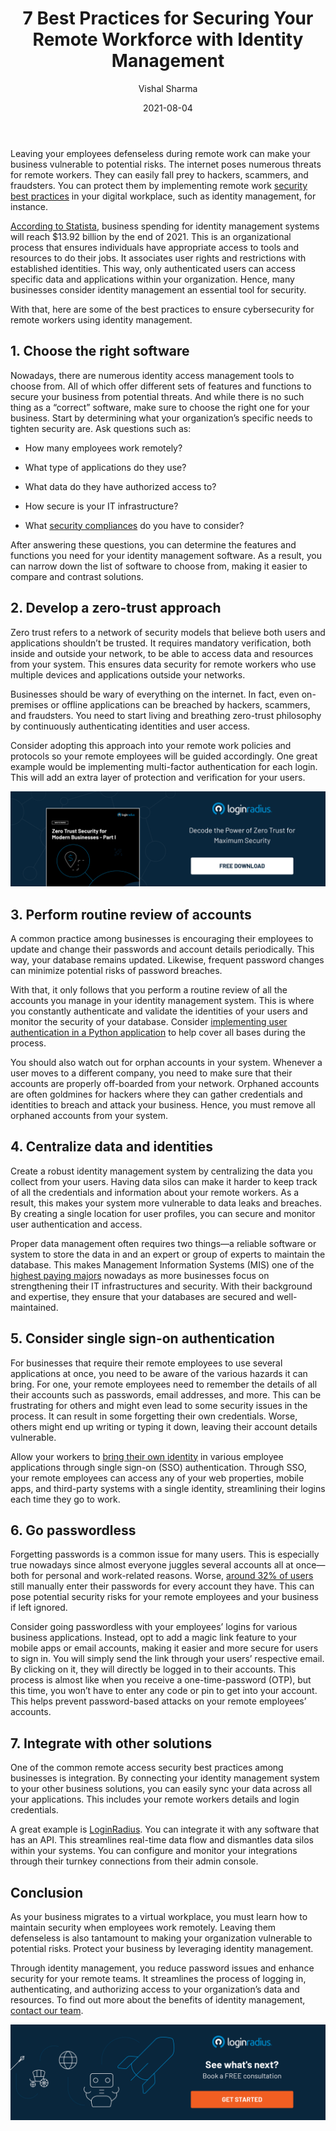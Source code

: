 ﻿---
title: "7 Best Practices for Securing Your Remote Workforce with Identity Management"
date: "2021-08-04"
coverImage: "remote-workforce.jpg"
category: ["loginradius"]
featured: false 
author: "Vishal Sharma"
description: "Learn about the best practices to ensure cybersecurity for remote workers using identity management"
metadescription: "7 best practices to ensure cybersecurity for remote workers using identity management"
metatitle: "7 Best Practices for Securing Your Remote Workforce with Identity Management"
---

Leaving your employees defenseless during remote work can make your business vulnerable to potential risks. The internet poses numerous threats for remote workers. They can easily fall prey to hackers, scammers, and fraudsters. You can protect them by implementing remote  work [security best practices](https://www.loginradius.com/blog/identity/cybersecurity-best-practices-for-enterprises/)  in your digital workplace, such as identity management, for instance.

<a rel="nofollow" href="https://www.statista.com/statistics/417602/global-market-forecast-identity-and-access-management/">According to Statista</a>, business spending for identity management systems will reach $13.92 billion by the end of 2021. This is an organizational process that ensures individuals have appropriate access to tools and resources to do their jobs. It associates user rights and restrictions with established identities. This way, only authenticated users can access specific data and applications within your organization. Hence, many businesses consider identity management an essential tool for security.

With that, here are some of the best practices to ensure cybersecurity for remote workers  using identity management.

## 1. Choose the right software

Nowadays, there are numerous identity access management tools to choose from. All of which offer different sets of features and functions to secure your business from potential threats. And while there is no such thing as a “correct” software, make sure to choose the right one for your business. Start by determining what your organization’s specific needs to tighten security are. Ask questions such as:

-   How many employees work remotely?
    
-   What type of applications do they use?
    
-   What data do they have authorized access to?
    
-   How secure is your IT infrastructure?
    
-   What [security compliances](https://www.loginradius.com/blog/identity/pii-compliance-enterprise/) do you have to consider?
    

After answering these questions, you can determine the features and functions you need for your identity management software. As a result, you can narrow down the list of software to choose from, making it easier to compare and contrast solutions.

## 2. Develop a zero-trust approach

Zero trust refers to a network of security models that believe both users and applications shouldn’t be trusted. It requires mandatory verification, both inside and outside your network, to be able to access data and resources from your system. This ensures data security for remote workers  who use multiple devices and applications outside your networks.

Businesses should be wary of everything on the internet. In fact, even on-premises or offline applications can be breached by hackers, scammers, and fraudsters. You need to start living and breathing zero-trust philosophy by continuously authenticating identities and user access.

Consider adopting this approach into your remote work policies and protocols so your remote employees will be guided accordingly. One great example would be implementing multi-factor authentication for each login. This will add an extra layer of protection and verification for your users.

[![Zero-Trust-Security](Zero-Trust-Security.png)](https://www.loginradius.com/resource/zero-trust-security/)

## 3. Perform routine review of accounts

A common practice among businesses is encouraging their employees to update and change their passwords and account details periodically. This way, your database remains updated. Likewise, frequent password changes can minimize potential risks of password breaches.

With that, it only follows that you perform a routine review of all the accounts you manage in your identity management system. This is where you constantly authenticate and validate the identities of your users and monitor the security of your database. Consider [implementing user authentication in a Python application](https://www.loginradius.com/blog/engineering/guest-post/user-authentication-in-python/) to help cover all bases during the process.

You should also watch out for orphan accounts in your system. Whenever a user moves to a different company, you need to make sure that their accounts are properly off-boarded from your network. Orphaned accounts are often goldmines for hackers where they can gather credentials and identities to breach and attack your business. Hence, you must remove all orphaned accounts from your system.

## 4. Centralize data and identities

Create a robust identity management system by centralizing the data you collect from your users. Having data silos can make it harder to keep track of all the credentials and information about your remote workers. As a result, this makes your system more vulnerable to data leaks and breaches. By creating a single location for user profiles, you can secure and monitor user authentication and access.

Proper data management often requires two things—a reliable software or system to store the data in and an expert or group of experts to maintain the database. This makes Management Information Systems (MIS) one of the <a rel="nofollow" href="https://www.guide2research.com/research/highest-paying-college-majors">highest paying majors</a> nowadays as more businesses focus on strengthening their IT infrastructures and security. With their background and expertise, they ensure that your databases are secured and well-maintained.
## 5. Consider single sign-on authentication

For businesses that require their remote employees to use several applications at once, you need to be aware of the various hazards it can bring. For one, your remote employees need to remember the details of all their accounts such as passwords, email addresses, and more. This can be frustrating for others and might even lead to some security issues in the process. It can result in some forgetting their own credentials. Worse, others might end up writing or typing it down, leaving their account details vulnerable.

Allow your workers to [bring their own identity](https://www.loginradius.com/blog/identity/bring-your-own-identity/) in various employee applications through single sign-on (SSO) authentication. Through SSO, your remote employees can access any of your web properties, mobile apps, and third-party systems with a single identity, streamlining their logins each time they go to work.

## 6. Go passwordless

Forgetting passwords is a common issue for many users. This is especially true nowadays since almost everyone juggles several accounts all at once—both for personal and work-related reasons. Worse, <a rel="nofollow" href="https://www.statista.com/statistics/1147830/common-password-habits-adults-country/">around 32% of users</a> still manually enter their passwords for every account they have. This can pose potential security risks for your remote employees and your business if left ignored.

Consider going passwordless with your employees’ logins for various business applications. Instead, opt to add a magic link feature to your mobile apps or email accounts, making it easier and more secure for users to sign in. You will simply send the link through your users’ respective email. By clicking on it, they will directly be logged in to their accounts. This process is almost like when you receive a one-time-password (OTP), but this time, you won’t have to enter any code or pin to get into your account. This helps prevent password-based attacks on your remote employees’ accounts.

## 7. Integrate with other solutions

One of the common remote access security best practices  among businesses is integration. By connecting your identity management system to your other business solutions, you can easily sync your data across all your applications. This includes your remote workers details and login credentials.

A great example is [LoginRadius](https://www.loginradius.com/). You can integrate it with any software that has an API. This streamlines real-time data flow and dismantles data silos within your systems. You can configure and monitor your integrations through their turnkey connections from their admin console.

## Conclusion

As your business migrates to a virtual workplace, you must learn how to maintain security when employees work remotely. Leaving them defenseless is also tantamount to making your organization vulnerable to potential risks. Protect your business by leveraging identity management.

Through identity management, you reduce password issues and enhance security for your remote teams. It streamlines the process of logging in, authenticating, and authorizing access to your organization’s data and resources. To find out more about the benefits of identity management, [contact our team](https://www.loginradius.com/contact-sales2/).

[![book-a-demo-Consultation](loginradius-free-Consultation.png)](https://www.loginradius.com/book-a-demo/)

